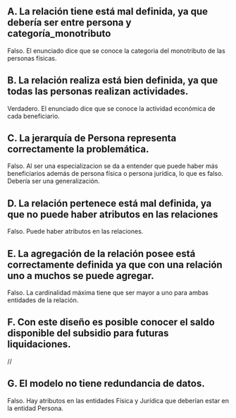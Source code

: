 ## A. La relación tiene está mal definida, ya que debería ser entre persona y categoría_monotributo

Falso. El enunciado dice que se conoce la categoria del monotributo de las personas físicas.

## B. La relación realiza está bien definida, ya que todas las personas realizan actividades.

Verdadero. El enunciado dice que se conoce la actividad económica de cada beneficiario.

## C. La jerarquía de Persona representa correctamente la problemática.

Falso. Al ser una especializacion se da a entender que puede haber más beneficiarios además de persona física o persona jurídica, lo que es falso. Debería ser una generalización.

## D. La relación pertenece está mal definida, ya que no puede haber atributos en las relaciones

Falso. Puede haber atributos en las relaciones.

## E. La agregación de la relación posee está correctamente definida ya que con una relación uno a muchos se puede agregar.

Falso. La cardinalidad máxima tiene que ser mayor a uno para ambas entidades de la relación.

## F. Con este diseño es posible conocer el saldo disponible del subsidio para futuras liquidaciones.

//

## G. El modelo no tiene redundancia de datos.

Falso. Hay atributos en las entidades Física y Jurídica que deberían estar en la entidad Persona.